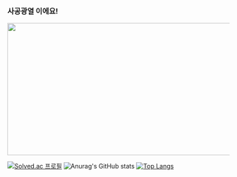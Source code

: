 ### 사공광열 이에요!
<a href="https://github.com/devxb/gitanimals">
<img
  src="https://render.gitanimals.org/farms/kwangyoulsagong"
  width="600"
  height="300"
/>
</a>


[![Solved.ac
프로필](http://mazassumnida.wtf/api/generate_badge?boj=tkrhdrhkdduf)](https://solved.ac/tkrhdrhkdduf)
![Anurag's GitHub stats](https://github-readme-stats.vercel.app/api?username=Kwangyoulsagong&show_icons=true&theme=radical)
[![Top Langs](https://github-readme-stats.vercel.app/api/top-langs/?username=Kwangyoulsagong&layout=compact)](https://github.com/anuraghazra/github-readme-stats)
